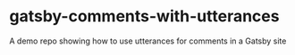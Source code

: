 # gatsby-comments-with-utterances
A demo repo showing how to use utterances for comments in a Gatsby site
